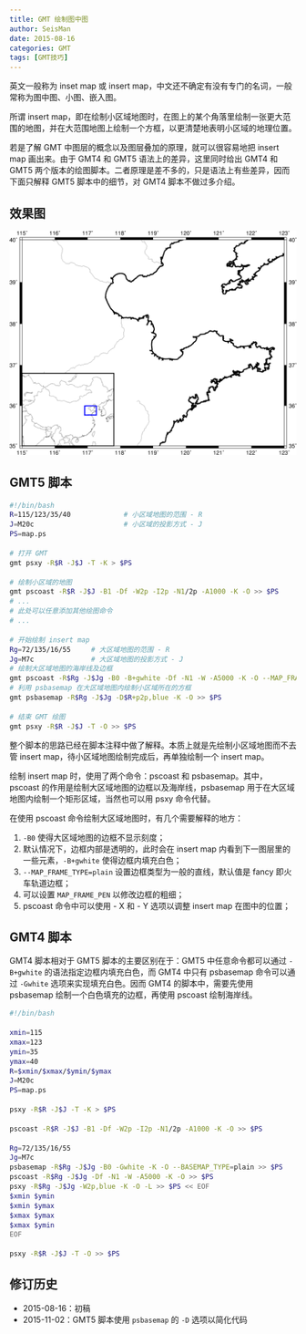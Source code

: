 ```yaml
---
title: GMT 绘制图中图
author: SeisMan
date: 2015-08-16
categories: GMT
tags: [GMT技巧]
---
```


英文一般称为 inset map 或 insert map，中文还不确定有没有专门的名词，一般常称为图中图、小图、嵌入图。

所谓 insert map，即在绘制小区域地图时，在图上的某个角落里绘制一张更大范围的地图，并在大范围地图上绘制一个方框，以更清楚地表明小区域的地理位置。

若是了解 GMT 中图层的概念以及图层叠加的原理，就可以很容易地把 insert map 画出来。由于 GMT4 和 GMT5 语法上的差异，这里同时给出 GMT4 和 GMT5 两个版本的绘图脚本。二者原理是差不多的，只是语法上有些差异，因而下面只解释 GMT5 脚本中的细节，对 GMT4 脚本不做过多介绍。

<!--more-->

## 效果图

![](/images/2015081601.png)

## GMT5 脚本

``` bash
#!/bin/bash
R=115/123/35/40             # 小区域地图的范围 - R
J=M20c                      # 小区域的投影方式 - J
PS=map.ps

# 打开 GMT
gmt psxy -R$R -J$J -T -K > $PS

# 绘制小区域的地图
gmt pscoast -R$R -J$J -B1 -Df -W2p -I2p -N1/2p -A1000 -K -O >> $PS
# ...
# 此处可以任意添加其他绘图命令
# ...

# 开始绘制 insert map
Rg=72/135/16/55     # 大区域地图的范围 - R
Jg=M7c              # 大区域地图的投影方式 - J
# 绘制大区域地图的海岸线及边框
gmt pscoast -R$Rg -J$Jg -B0 -B+gwhite -Df -N1 -W -A5000 -K -O --MAP_FRAME_TYPE=plain >> $PS
# 利用 psbasemap 在大区域地图内绘制小区域所在的方框
gmt psbasemap -R$Rg -J$Jg -D$R+p2p,blue -K -O >> $PS

# 结束 GMT 绘图
gmt psxy -R$R -J$J -T -O >> $PS
```

整个脚本的思路已经在脚本注释中做了解释。本质上就是先绘制小区域地图而不去管 insert map，待小区域地图绘制完成后，再单独绘制一个 insert map。

绘制 insert map 时，使用了两个命令：pscoast 和 psbasemap。其中，pscoast 的作用是绘制大区域地图的边框以及海岸线，psbasemap 用于在大区域地图内绘制一个矩形区域，当然也可以用 psxy 命令代替。

在使用 pscoast 命令绘制大区域地图时，有几个需要解释的地方：

1.  `-B0` 使得大区域地图的边框不显示刻度；
2.  默认情况下，边框内部是透明的，此时会在 insert map 内看到下一图层里的一些元素，`-B+gwhite` 使得边框内填充白色；
3.  `--MAP_FRAME_TYPE=plain` 设置边框类型为一般的直线，默认值是 fancy 即火车轨道边框；
4.  可以设置 `MAP_FRAME_PEN` 以修改边框的粗细；
5.  pscoast 命令中可以使用 - X 和 - Y 选项以调整 insert map 在图中的位置；

## GMT4 脚本

GMT4 脚本相对于 GMT5 脚本的主要区别在于：GMT5 中任意命令都可以通过 `-B+gwhite` 的语法指定边框内填充白色，而 GMT4 中只有 psbasemap 命令可以通过 `-Gwhite` 选项来实现填充白色。因而 GMT4 的脚本中，需要先使用 psbasemap 绘制一个白色填充的边框，再使用 pscoast 绘制海岸线。

``` bash
#!/bin/bash

xmin=115
xmax=123
ymin=35
ymax=40
R=$xmin/$xmax/$ymin/$ymax
J=M20c
PS=map.ps

psxy -R$R -J$J -T -K > $PS

pscoast -R$R -J$J -B1 -Df -W2p -I2p -N1/2p -A1000 -K -O >> $PS

Rg=72/135/16/55
Jg=M7c
psbasemap -R$Rg -J$Jg -B0 -Gwhite -K -O --BASEMAP_TYPE=plain >> $PS
pscoast -R$Rg -J$Jg -Df -N1 -W -A5000 -K -O >> $PS
psxy -R$Rg -J$Jg -W2p,blue -K -O -L >> $PS << EOF
$xmin $ymin
$xmin $ymax
$xmax $ymax
$xmax $ymin
EOF

psxy -R$R -J$J -T -O >> $PS
```

## 修订历史

-   2015-08-16：初稿
-   2015-11-02：GMT5 脚本使用 `psbasemap` 的 `-D` 选项以简化代码
